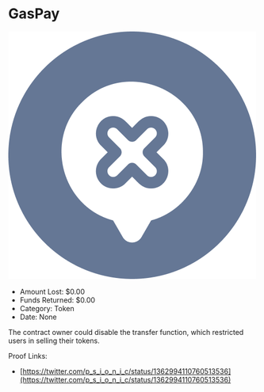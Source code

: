 # GasPay
![GasPay](/rektimages/GasPay.png)
- Amount Lost: $0.00
- Funds Returned: $0.00
- Category: Token
- Date: None

The contract owner could disable the transfer function, which restricted users in selling their tokens.


Proof Links:
- [https://twitter.com/p_s_i_o_n_i_c/status/1362994110760513536](https://twitter.com/p_s_i_o_n_i_c/status/1362994110760513536)


